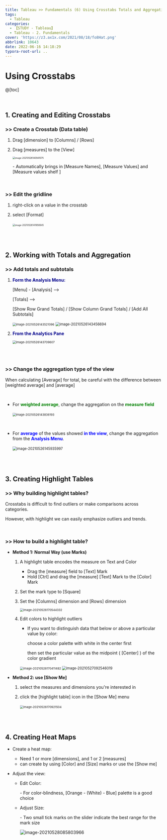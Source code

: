 ```yaml
---
title: Tableau >> Fundamentals (6) Using Crosstabs Totals and Aggregation
tags:
  - Tableau
categories:
  - 【STUDY - Tableau】
  - Tableau - 2. Fundamentals
cover: 'https://z3.ax1x.com/2021/08/18/fo8Hat.png'
abbrlink: 10643
date: 2022-06-16 14:18:29
typora-root-url: ..
---
```




# Using Crosstabs

@[toc]

<br />

## **1. Creating and Editing Crosstabs**

### \>> Create a Crosstab (Data table)

1. Drag [dimension] to [Columns] / [Rows]

2. Drag [measures] to the [View]

   <img src="/images/S-Tableau-Fundamentals-6-Using-Crosstabs-Totals-and-Aggregation/image-20210526140941075-16553658383002.png" alt="image-20210526140941075" style="zoom:50%;" />

   \- Automatically brings in [Measure Names], [Measure Values] and [Measure values shelf ] 

   <br />

### \>> Edit the gridline

1. right-click on a value in the crosstab

2. select [Format]

   ​		<img src="/images/S-Tableau-Fundamentals-6-Using-Crosstabs-Totals-and-Aggregation/image-20210526141958945-16553658383003.png" alt="image-20210526141958945" style="zoom:50%;" />

<br />

<br />



## **2. Working with Totals and Aggregation**

### \>> Add totals and subtotals

1. **<font color = 'darkblue'>Form the Analysis Menu:</font>**

   [Menu] - [Analysis] --> 

   [Totals] --> 

   [Show Row Grand Totals] / [Show Column Grand Totals] / [Add All Subtotals]

   <img src="/images/S-Tableau-Fundamentals-6-Using-Crosstabs-Totals-and-Aggregation/image-20210526143521096-16553658383004.png" alt="image-20210526143521096" style="zoom: 67%;" />

   

   <img src="/images/S-Tableau-Fundamentals-6-Using-Crosstabs-Totals-and-Aggregation/image-20210526143456694-16553658383005.png" alt="image-20210526143456694" style="zoom: 80%;" />

   <br />

2. **<font color = 'darkblue'>From the Analytics Pane</font>**

   <img src="/images/S-Tableau-Fundamentals-6-Using-Crosstabs-Totals-and-Aggregation/image-20210526143709607-16553658383006.png" alt="image-20210526143709607" style="zoom:67%;" />

<br />

<br />

### \>> Change the aggregation type of the view

When calculating [Average] for total, be careful with the difference between [weighted average] and [average]

<br />

* For **<font color = 'green'>weighted average</font>**, change the aggregation on the **<font color = 'green'>measure field</font>** 

  ​		<img src="/images/S-Tableau-Fundamentals-6-Using-Crosstabs-Totals-and-Aggregation/image-20210526143836193-16553658383007.png" alt="image-20210526143836193" style="zoom:67%;" /> 

<br />

* For **<font color = 'blue'>average</font>** of the values showed **<font color = 'blue'>in the view</font>**, change the aggregation from the **<font color = 'blue'>Analysis Menu</font>**.

  ​		<img src="/images/S-Tableau-Fundamentals-6-Using-Crosstabs-Totals-and-Aggregation/image-20210526145935997-16553658383008.png" alt="image-20210526145935997" style="zoom:80%;" /> 

<br />

<br />

## **3. Creating Highlight Tables**

### \>> Why building highlight tables?

Crosstabs is difficult to find outliers or make comparisons across categories.

However, with highlight we can easily emphasize outliers and trends.

<br />

### \>> How to build a highlight table?

* **Method 1: Normal Way (use Marks)** 

  1. A highlight table encodes the measure on Text and Color

     * Drag the [measure] field to [Text] Mark
     * Hold [Ctrl] and drag the [measure] [Text] Mark to the [Color] Mark 

  2. Set the mark type to [Square]

  3. Set the [Columns] dimension and [Rows] dimension

     <img src="/images/S-Tableau-Fundamentals-6-Using-Crosstabs-Totals-and-Aggregation/image-20210526170544332-16553658383009.png" alt="image-20210526170544332" style="zoom:67%;" />

  4. Edit colors to highlight outliers

     * If you want to distinguish data that below or above a particular value by color:

       choose a color palette with white in the center first

       then set the particular value as the midpoint ( [Center] ) of the color gradient 

     <img src="/images/S-Tableau-Fundamentals-6-Using-Crosstabs-Totals-and-Aggregation/image-20210526170411482-165536583830110.png" alt="image-20210526170411482" style="zoom: 67%;" />

     <img src="/images/S-Tableau-Fundamentals-6-Using-Crosstabs-Totals-and-Aggregation/image-20210527092546019-165536583830111.png" alt="image-20210527092546019" style="zoom: 80%;" />

     <br />

* **Method 2: use [Show Me]**

  1. select the measures and dimensions you're interested in

  2. click the [highlight table] icon in the [Show Me] menu

     ​		<img src="/images/S-Tableau-Fundamentals-6-Using-Crosstabs-Totals-and-Aggregation/image-20210526170921504-165536583830112.png" alt="image-20210526170921504" style="zoom: 67%;" /> 

<br />

<br />

## **4. Creating Heat Maps**

* Create a heat map:

  * Need 1 or more [dimensions], and 1 or 2 [measures] 
  * can create by using [Color] and [Size] marks or use the [Show me]

* Adjust the view:

  * Edit Color: 

    \- For color-blindness, [Orange - (White) - Blue] palette is a good choice

  * Adjust Size:

    \- Two small tick marks on the slider indicate the best range for the mark size

    ![image-20210528085803966](/images/S-Tableau-Fundamentals-6-Using-Crosstabs-Totals-and-Aggregation/image-20210528085803966-165536583830113.png) 

<br />

<br />

